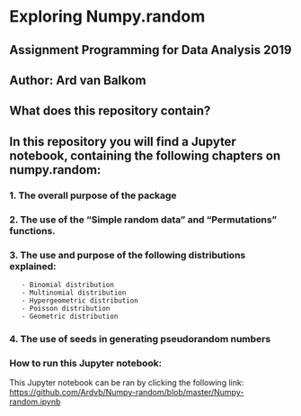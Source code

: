 # Exploring Numpy.random
## Assignment Programming for Data Analysis 2019
## Author: Ard van Balkom


## What does this repository contain?

## In this repository you will find a Jupyter notebook, containing the following chapters on numpy.random:

### 1. The overall purpose of the package
### 2. The use of the “Simple random data” and “Permutations” functions.
### 3. The use and purpose of the following distributions explained:
       - Binomial distribution
       - Multinomial distribution
       - Hypergeometric distribution
       - Poisson distribution
       - Geometric distribution
### 4. The use of seeds in generating pseudorandom numbers
      
### How to run this Jupyter notebook:

This Jupyter notebook can be ran by clicking the following link: https://github.com/Ardvb/Numpy-random/blob/master/Numpy-random.ipynb



